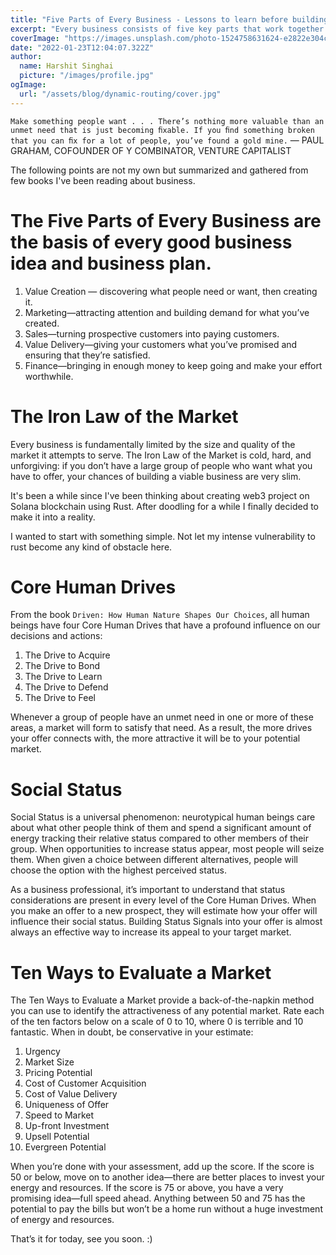 ```yaml
---
title: "Five Parts of Every Business - Lessons to learn before building your product."
excerpt: "Every business consists of five key parts that work together to create a successful and sustainable enterprise. In this article, we will explore the five parts of every business, and some of the lessons that entrepreneurs can learn before building their product."
coverImage: "https://images.unsplash.com/photo-1524758631624-e2822e304c36?ixlib=rb-1.2.1&ixid=MnwxMjA3fDF8MHxwaG90by1wYWdlfHx8fGVufDB8fHx8&auto=format&fit=crop&w=870&q=80"
date: "2022-01-23T12:04:07.322Z"
author:
  name: Harshit Singhai
  picture: "/images/profile.jpg"
ogImage:
  url: "/assets/blog/dynamic-routing/cover.jpg"
---
```


`Make something people want . . . There’s nothing more valuable than an unmet need that is just becoming ﬁxable. If you ﬁnd something broken that you can ﬁx for a lot of people, you’ve found a gold mine.` — PAUL GRAHAM, COFOUNDER OF Y COMBINATOR, VENTURE CAPITALIST

The following points are not my own but summarized and gathered from few books I've been reading about business.

# The Five Parts of Every Business are the basis of every good business idea and business plan.

1. Value Creation — discovering what people need or want, then creating it.
2. Marketing—attracting attention and building demand for what you’ve created.
3. Sales—turning prospective customers into paying customers.
4. Value Delivery—giving your customers what you’ve promised and ensuring that they’re satisfied.
5. Finance—bringing in enough money to keep going and make your effort worthwhile.

# The Iron Law of the Market

Every business is fundamentally limited by the size and quality of the market it attempts to serve. The Iron Law of the Market is cold, hard, and unforgiving: if you don’t have a large group of people who want what you have to offer, your chances of building a viable business are very slim.

It's been a while since I've been thinking about creating web3 project on Solana blockchain using Rust. After doodling for a while I finally decided to make it into a reality.

I wanted to start with something simple. Not let my intense vulnerability to rust become any kind of obstacle here.

# Core Human Drives

From the book `Driven: How Human Nature Shapes Our Choices`, all human beings have four Core Human Drives that have a profound influence on our decisions and actions:

1. The Drive to Acquire
2. The Drive to Bond
3. The Drive to Learn
4. The Drive to Defend
5. The Drive to Feel

Whenever a group of people have an unmet need in one or more of these areas, a market will form to satisfy that need. As a result, the more drives your offer connects with, the more attractive it will be to your potential market.

# Social Status

Social Status is a universal phenomenon: neurotypical human beings care about what other people think of them and spend a significant amount of energy tracking their relative status compared to other members of their group. When opportunities to increase status appear, most people will seize them. When given a choice between different alternatives, people will choose the option with the highest perceived status.

As a business professional, it’s important to understand that status considerations are present in every level of the Core Human Drives. When you make an offer to a new prospect, they will estimate how your offer will influence their social status. Building Status Signals into your offer is almost always an effective way to increase its appeal to your target market.

# Ten Ways to Evaluate a Market

The Ten Ways to Evaluate a Market provide a back-of-the-napkin method you can use to identify the attractiveness of any potential market. Rate each of the ten factors below on a scale of 0 to 10, where 0 is terrible and 10 fantastic. When in doubt, be conservative in your estimate:

1. Urgency
2. Market Size
3. Pricing Potential
4. Cost of Customer Acquisition
5. Cost of Value Delivery
6. Uniqueness of Offer
7. Speed to Market
8. Up-front Investment
9. Upsell Potential
10. Evergreen Potential

When you’re done with your assessment, add up the score. If the score is 50 or below, move on to another idea—there are better places to invest your energy and resources. If the score is 75 or above, you have a very promising idea—full speed ahead. Anything between 50 and 75 has the potential to pay the bills but won’t be a home run without a huge investment of energy and resources.

That’s it for today, see you soon. :)
